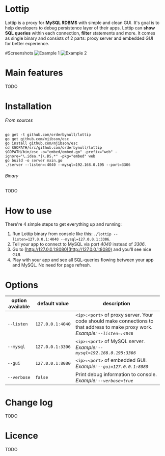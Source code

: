 # Lottip

Lottip is a proxy for **MySQL RDBMS** with simple and clean GUI. 
It's goal is to help developers to debug persistence layer of their apps. 
Lottip can **show SQL queries** within each connection, **filter** statements and more.
It сomes as single  binary and consists of 2 parts: proxy server and embedded GUI for better experience.

#Screenshots
![Example 1](https://raw.githubusercontent.com/orderbynull/lottip/master/shots/1.png)
![Example 2](https://raw.githubusercontent.com/orderbynull/lottip/master/shots/2.png)

# Main features
TODO

# Installation
###### From sources
    go get -t github.com/orderbynull/lottip
    go get github.com/mjibson/esc
    go install github.com/mjibson/esc
    cd $GOPATH/src/github.com/orderbynull/lottip
    $GOPATH/bin/esc -o="embed/embed.go" -prefix="web" -ignore="\.idea.*|\.DS.*" -pkg="embed" web
    go build -o server main.go
    ./server --listen=:4040 --mysql=192.168.0.195 --port=3306
    
###### Binary
TODO

# How to use

There're 4 simple steps to get everything up and running:
1. Run Lottip binary from console like this: `./lottip --listen=127.0.0.1:4040 --mysql=127.0.0.1:3306`.
2. Tell your app to connect to MySQL via port *4040* instead of *3306*.
3. Go to [http://127.0.0.1:8080](http://127.0.0.1:8080) and you'll see nice GUI.
4. Play with your app and see all SQL-queries flowing between your app and MySQL. No need for page refresh.

 

# Options
| option available       |  default value  | description                                                                                                          
| ---------------------- |-----------------|-------------------------------------------------------------------------------------------------  
| `--listen`             | `127.0.0.1:4040`|`<ip>:<port>` of proxy server. Your code should make connections to that address to make proxy work. *Example: `--listen=:4040`*        
| `--mysql`              | `127.0.0.1:3306`|`<ip>:<port>` of MySQL server. *Example: `--mysql=192.168.0.195:3306`*
| `--gui`                | `127.0.0.1:8080`|`<ip>:<port>` of embedded GUI. *Example: `--gui=127.0.0.1:8080`*
| `--verbose`            |      `false`    |Print debug information to console. *Example: `--verbose=true`*           

# Change log
TODO

# Licence
TODO
